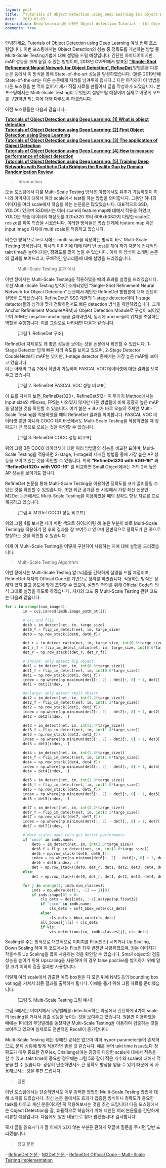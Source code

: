 ```yaml
---
layout: post
title:  “Tutorials of Object Detection using Deep Learning [6] Object Detection Multi Scale Testing Method Review”
date:   2019-01-03
description: Deep Learning을 이용한 Object detection Tutorial - [6] Object Detection Multi Scale Testing Method Review
comments: true
---
```


안녕하세요, Tutorials of Object Detection using Deep Learning 여섯 번째 포스팅입니다. 
이번 포스팅에서는 Object Detection의 성능 중 정확도를 개선하는 방법 중 Multi-Scale Testing기법에 대해 설명을 드릴 예정입니다. 
간단한 아이디어이지만 mAP 성능을 크게 높일 수 있는 방법이며, 2018년 CVPR에서 발표된
<a href="https://arxiv.org/pdf/1711.06897.pdf" target="_blank"><b> “Single-Shot Refinement Neural Network for Object Detection”, RefineDet </b></a>
방법론을 다룬 논문 등에서 이 방식을 통해 State-of-the-art 성능을 달성하였습니다. (물론 2019년에 State-of-the-art는 다른 논문에게 자리를 넘겨주게 됩니다..)
다만 아직까지 이 방법을 다룬 포스팅을 본 적이 없어서 제가 직접 자료를 만들어서 글을 작성하게 되었습니다. 
본 포스팅에서는 Multi-Scale Testing이 무엇인지 설명드릴 예정이며 실제로 어떻게 코드를 구현하면 되는지에 대해 다루도록 하겠습니다.

이전 포스팅들은 다음과 같습니다.  

<a href="https://hoya012.github.io/blog/Tutorials-of-Object-Detection-Using-Deep-Learning-what-is-object-detection/" target="_blank"><b> Tutorials of Object Detection using Deep Learning: [1] What is object detection </b></a>  
<a href="https://hoya012.github.io/blog/Tutorials-of-Object-Detection-Using-Deep-Learning-first-object-detection-using-deep-learning/" target="_blank"><b> Tutorials of Object Detection using Deep Learning: [2] First Object Detection using Deep Learning </b></a>  
<a href="https://hoya012.github.io/blog/Tutorials-of-Object-Detection-Using-Deep-Learning-the-application-of-object-detection/" target="_blank"><b> Tutorials of Object Detection using Deep Learning: [3] The application of Object Detection </b></a>  
<a href="https://hoya012.github.io/blog/Tutorials-of-Object-Detection-Using-Deep-Learning-how-to-measure-performance-of-object-detection/" target="_blank"><b> Tutorials of Object Detection using Deep Learning: [4] How to measure performance of object detection </b></a>  
<a href="https://hoya012.github.io/blog/Tutorials-of-Object-Detection-Using-Deep-Learning-performance-one/" target="_blank"><b> Tutorials of Object Detection using Deep Learning: [5] Training Deep Networks with Synthetic Data Bridging the Reality Gap by Domain Randomization Review </b></a>

<blockquote> Introduction  </blockquote>

오늘 포스팅에서 다룰 Multi-Scale Testing 방식은 이름에서도 유추가 가능하듯이 하나의 이미지에 대해서 여러 scale에서 test를 하는 방법을 의미합니다.
그동안 하나의 이미지를 여러 scale에서 학습을 하는 논문들은 많았었습니다.
대표적으로 SSD, YOLO이 있으며 SSD에서는 여러 scale의 feature map에 대해서 적용을 하였고, YOLO는 학습 데이터의 해상도를 320x320 부터 608x608까지 다양한 scale로 resize를 하여 학습을 시켰습니다. 
이러한 방식들은 학습 단계에 feature map 혹은 input image 자체에 multi scale을 적용하고 있습니다. 

비슷한 방식으로 test 시에도 multi scale을 적용하는 방식이 바로 Multi-Scale Testing 방식입니다. 
하나의 이미지에 대해 여러 번 test를 해야 하기 때문에 전체적인 takt time은 늘어나지만, 정확도를 많이 높일 수 있습니다. 
이제 이 방식이 소개된 논문의 결과를 보여드리고, 구체적인 알고리즘에 대해 설명을 드리겠습니다.

<blockquote> Multi-Scale Testing 효과 예시  </blockquote>

이번 장에서는 Multi-Scale Testing을 적용하였을 때의 효과를 설명을 드리겠습니다. 
우선 Multi-Scale Testing 방식이 소개되었던 “Single-Shot Refinement Neural Network for Object Detection” 논문에서 제안한 RefineDet 방법론에 대해 간단히 설명을 드리겠습니다.
RefineDet은 SSD 계열의 1-stage detector이며 1-stage detector들의 성격에 맞게 정확하면서도 빠른 detection 방식을 제안하였습니다. 
크게 Anchor Refinement Module(ARM)과 Object Detection Module로 구성이 되어있으며 ARM은 negative anchor들을 걸러내면서, 동시에 anchor들의 위치를 조절하는 역할을 수행합니다. 
이를 그림으로 나타내면 다음과 같습니다. 

<figure>
	<img src="{{ '/assets/img/object_detection_sixth/1.PNG' | prepend: site.baseurl }}" alt=""> 
	<figcaption> [그림 1. RefineDet 구조] </figcaption>
</figure> 

RefineDet 자체로도 꽤 좋은 성능을 보이는 것을 논문에서 확인할 수 있습니다. 
1-Stage Detector 답게 빠른 처리 속도를 보이고 있으며, 2-Stage Detector CoupleNet보다 mAP는 낮지만, 1-stage detector 중에서는 가장 높은 mAP를 보이고 있습니다.  
이는 아래의 그림 2에서 확인이 가능하며 PASCAL VOC 데이터셋에 대한 결과를 보여주고 있습니다.

<figure>
	<img src="{{ '/assets/img/object_detection_sixth/2.PNG' | prepend: site.baseurl }}" alt=""> 
	<figcaption> [그림 2. RefineDet PASCAL VOC 성능 비교표] </figcaption>
</figure> 

이 표를 자세히 보면, RefineDet320+, RefineDet512+ 이 두가지 Method에서는 Input size와 #Boxes, FPS는 나와있지 않지만 다른 방법들에 비해 굉장히 높은 mAP를 달성한 것을 확인할 수 있습니다. 
여기 붙은 **+** 표시가 바로 오늘의 주제인 Multi-Scale Testing을 적용하였을 때의 RefineDet 결과를 의미합니다. 
PASCAL VOC 데이터셋 뿐만 아니라 COCO 데이터셋에서도 Multi-Scale Testing을 적용하였을 때 정확도가 큰 폭으로 오르는 것을 확인할 수 있습니다. 

<figure>
	<img src="{{ '/assets/img/object_detection_sixth/3.PNG' | prepend: site.baseurl }}" alt=""> 
	<figcaption> [그림 3. RefineDet COCO 성능 비교표] </figcaption>
</figure> 

위의 그림 3은 COCO 데이터셋에 대한 여러 방법들의 성능을 비교한 표이며, Multi-Scale Testing을 적용하면 2-stage, 1-stage의 제시된 방법들 중에 가장 높은 AP 성능을 보이고 있는 것을 확인할 수 있습니다. 
특히 **“RefineDet320 with VGG-16”** 과 **“RefineDet320+ with VGG-16”** 를 비교하면 Small Object에서는 거의 2배 높은 AP 성능을 보이기도 합니다. 

RefineDet 논문을 통해 Multi-Scale Testing을 이용하면 정확도를 크게 끌어올릴 수 있는 것을 확인할 수 있었습니다. 
또한 최근 공개된 현 시점에서 가장 최신 논문인 M2Det 논문에서도 Multi-Scale Testing을 이용하였을 때의 정확도 향상 자료를 표로 제공하고 있습니다.

<figure>
	<img src="{{ '/assets/img/object_detection_sixth/4.PNG' | prepend: site.baseurl }}" alt=""> 
	<figcaption> [그림 4. M2Det COCO 성능 비교표] </figcaption>
</figure> 

위의 그림 4를 보시면 제가 파란 색으로 하이라이팅 해 놓은 부분이 바로 Multi-Scale Testing을 적용하기 전 후의 결과를 잘 보여주고 있으며 전반적으로 정확도가 큰 폭으로 향상하는 것을 확인할 수 있습니다. 

이제 이 Multi-Scale Testing을 어떻게 구현하여 사용하는 지에 대해 설명을 드리겠습니다.

<blockquote> Multi-Scale Testing Algorithm </blockquote>  
이번 장에서는 Multi-Scale Testing 알고리즘을 간략하게 설명을 드릴 예정이며, RefineDet 저자의 Official Code를 기반으로 정리를 하였습니다. 
적용하는 방식은 정해져 있지 않고 용도에 맞게 조절할 수 있으며, 설명의 편의를 위해 Official Code의 방식 그대로 설명을 하도록 하겠습니다.
저자의 코드 중 Multi-Scale Testing 관련 코드는 다음과 같습니다.

```python
for i in xrange(num_images):
        im = cv2.imread(imdb.image_path_at(i))

        # ori and flip
        det0 = im_detect(net, im, targe_size)
        det0_f = flip_im_detect(net, im, targe_size)
        det0 = np.row_stack((det0, det0_f))

        det_r = im_detect_ratio(net, im, targe_size, int(0.6*targe_size))
        det_r_f = flip_im_detect_ratio(net, im, targe_size, int(0.6*targe_size))
        det_r = np.row_stack((det_r, det_r_f))

        # shrink: only detect big object
        det1 = im_detect(net, im, int(0.6*targe_size))
        det1_f = flip_im_detect(net, im, int(0.6*targe_size))
        det1 = np.row_stack((det1, det1_f))
        index = np.where(np.maximum(det1[:, 2] - det1[:, 0] + 1, det1[:, 3] - det1[:, 1] + 1) > 32)[0]
        det1 = det1[index, :]

        #enlarge: only detect small object
        det2 = im_detect(net, im, int(1.2*targe_size))
        det2_f = flip_im_detect(net, im, int(1.2*targe_size))
        det2 = np.row_stack((det2, det2_f))
        index = np.where(np.minimum(det2[:, 2] - det2[:, 0] + 1, det2[:, 3] - det2[:, 1] + 1) < 160)[0]
        det2 = det2[index, :]

        det3 = im_detect(net, im, int(1.4*targe_size))
        det3_f = flip_im_detect(net, im, int(1.4*targe_size))
        det3 = np.row_stack((det3, det3_f))
        index = np.where(np.minimum(det3[:, 2] - det3[:, 0] + 1, det3[:, 3] - det3[:, 1] + 1) < 128)[0]
        det3 = det3[index, :]

        det4 = im_detect(net, im, int(1.6*targe_size))
        det4_f = flip_im_detect(net, im, int(1.6*targe_size))
        det4 = np.row_stack((det4, det4_f))
        index = np.where(np.minimum(det4[:, 2] - det4[:, 0] + 1, det4[:, 3] - det4[:, 1] + 1) < 96)[0]
        det4 = det4[index, :]

        det5 = im_detect(net, im, int(1.8*targe_size))
        det5_f = flip_im_detect(net, im, int(1.8*targe_size))
        det5 = np.row_stack((det5, det5_f))
        index = np.where(np.minimum(det5[:, 2] - det5[:, 0] + 1, det5[:, 3] - det5[:, 1] + 1) < 64)[0]
        det5 = det5[index, :]

        det7 = im_detect(net, im, int(2.2*targe_size))
        det7_f = flip_im_detect(net, im, int(2.2*targe_size))
        det7 = np.row_stack((det7, det7_f))
        index = np.where(np.minimum(det7[:, 2] - det7[:, 0] + 1, det7[:, 3] - det7[:, 1] + 1) < 32)[0]
        det7 = det7[index, :]

        # More scales make coco get better performance
        if 'coco' in imdb.name:
            det6 = im_detect(net, im, int(2.0*targe_size))
            det6_f = flip_im_detect(net, im, int(2.0*targe_size))
            det6 = np.row_stack((det6, det6_f))
            index = np.where(np.minimum(det6[:, 2] - det6[:, 0] + 1, det6[:, 3] - det6[:, 1] + 1) < 48)[0]
            det6 = det6[index, :]
            det = np.row_stack((det0, det_r, det1, det2, det3, det4, det5, det7, det6))
        else:
            det = np.row_stack((det0, det_r, det1, det2, det3, det4, det5, det7))

        for j in xrange(1, imdb.num_classes):
            inds = np.where(det[:, -1] == j)[0]
            if inds.shape[0] > 0:
                cls_dets = det[inds, :-1].astype(np.float32)
                if 'coco' in imdb.name:
                    cls_dets = soft_bbox_vote(cls_dets)
                else:
                    cls_dets = bbox_vote(cls_dets)
                all_boxes[j][i] = cls_dets
                if vis:
                    vis_detections(im, imdb.classes[j], cls_dets)
```

Scaling을 주는 방식으로 대표적으로 이미지를 Flip(반전) 시키거나 Up Scaling, Down Scaling 하며 이 코드에서는 Flip은 좌우 반전만 사용하였으며, 원본 이미지가 작을수록 Up Scaling을 많이 사용하는 것을 확인할 수 있습니다. 
Small object의 검출 성능을 높이기 위해 Upscaling을 사용하며 이 경우 false positive를 방지하기 위해 일정 크기 이하의 검출 결과만 사용합니다. 

이렇게 여러 scale에서 검출한 예측 box들을 다 모은 뒤에 NMS 등의 bounding box voting을 거쳐서 최종 결과를 출력하게 됩니다. 
이해를 돕기 위해 그림 자료를 준비했습니다. 

<figure>
	<img src="{{ '/assets/img/object_detection_sixth/5.PNG' | prepend: site.baseurl }}" alt=""> 
	<figcaption> [그림 5. Multi-Scale Testing 그림 예시] </figcaption>
</figure> 

그림 5에서는 이미지에서 무당벌레를 detection하는 과정에서 간단하게 4가지 scale의 testing을 거쳐서 검출 성능을 높이는 것을 보여주고 있습니다. 
원본만 이용하였을 때에는 1마리의 무당벌레를 놓쳤지만 Multi-Scale Testing을 이용하여 검출하는 것을 보여주고 있으며 실제로도 전반적인 Recall이 증가합니다. 

Multi-Scale Testing 에는 정해진 공식은 없으며 여러 hyper-parameter들이 존재하므로, 문제 상황에 맞게 적용하면 좋을 것 같습니다. 
예를 들어 takt time issue보다 정확도가 매우 중요한 경우(ex, Challenge)에는 굉장히 다양한 scale에 대해서 적용을 할 수 있고, takt time이 중요한 경우에는 그림 5와 같이 적은 개수의 scale에 대해서 적용을 할 수 있습니다. 
굉장히 단순하면서도 큰 정확도 향상을 얻을 수 있기 때문에 꼭 사용해보시는 것을 추천 드립니다.  

<blockquote> 결론 </blockquote>  

이번 포스팅에서는 단순하면서도 매우 강력한 방법인 Multi-Scale Testing 방법에 대해 소개를 드렸습니다. 
최신 논문 들에서도 효과가 입증된 방식이니 정확도가 중요한 task를 다루고 계신 분들이라면 꼭 적용해보시는 것을 추천 드립니다! 
다음 포스팅에서는 Object Detection을 잘, 효율적으로 학습하기 위해 제안된 여러 논문들을 간단하게 리뷰할 예정입니다. 
다음에도 알찬 내용으로 찾아 뵙겠습니다! 감사합니다. 

혹시 글을 읽으시다가 잘 이해가 되지 않는 부분은 편하게 댓글에 질문을 주시면 답변 드리겠습니다.

<blockquote> 참고 문헌 </blockquote>  
- <a href="http://openaccess.thecvf.com/content_cvpr_2018/papers/Zhang_Single-Shot_Refinement_Neural_CVPR_2018_paper.pdf" target="_blank"> RefineDet 논문 </a>
- <a href="https://arxiv.org/pdf/1811.04533.pdf" target="_blank"> M2Det 논문 </a>
- <a href="https://github.com/sfzhang15/RefineDet/blob/master/test/lib/fast_rcnn/test.py" target="_blank"> RefineDet Official Code – Multi-Scale Testing implementation  </a>
